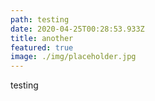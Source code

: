 ```yaml
---
path: testing
date: 2020-04-25T00:28:53.933Z
title: another
featured: true
image: ./img/placeholder.jpg
---
```

testing